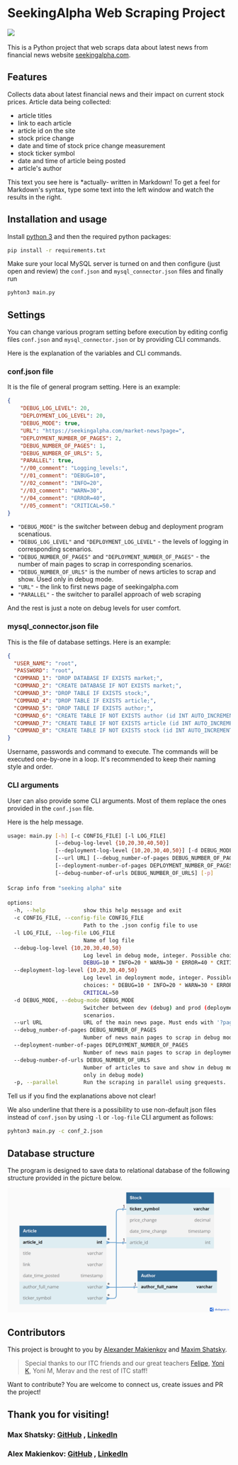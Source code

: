 # SeekingAlpha Web Scraping Project

![](https://assets.website-files.com/60623415e8fabe3c9c6f9280/6081fe0542a2037e6ecb4295_SA%20Logo%2020.4.21.png)

This is a Python project that web scraps data about latest news from financial
news website [seekingalpha.com].

## Features

Collects data about latest financial news and their impact
on current stock prices. Article data being collected:
- article titles
- link to each article
- article id on the site
- stock price change
- date and time of stock price change measurement
- stock ticker symbol
- date and time of article being posted
- article's author


This text you see here is *actually- written in Markdown! To get a feel
for Markdown's syntax, type some text into the left window and
watch the results in the right.

## Installation and usage

Install [python 3](https://www.python.org/downloads/) and
then the required python packages:

```sh
pip install -r requirements.txt
```

Make sure your local MySQL server is turned on and then configure
(just open and review) the `conf.json` and `mysql_connector.json`
files and finally run

```sh
pyhton3 main.py
```

## Settings

You can change various program setting before execution by editing
config files `conf.json` and `mysql_connector.json` or by providing
CLI commands.

Here is the explanation of the variables and CLI commands.

### conf.json file

It is the file of general program setting. Here is an example:

```json
{
    "DEBUG_LOG_LEVEL": 20,
    "DEPLOYMENT_LOG_LEVEL": 20,
    "DEBUG_MODE": true,
    "URL": "https://seekingalpha.com/market-news?page=",
    "DEPLOYMENT_NUMBER_OF_PAGES": 2,
    "DEBUG_NUMBER_OF_PAGES": 1,
    "DEBUG_NUMBER_OF_URLS": 5,
    "PARALLEL": true,
    "//00_comment": "Logging_levels:",
    "//01_comment": "DEBUG=10",
    "//02_comment": "INFO=20",
    "//03_comment": "WARN=30",
    "//04_comment": "ERROR=40",
    "//05_comment": "CRITICAL=50."
}
```

* `"DEBUG_MODE"` is the switcher between debug and deployment program scenatious.
* `"DEBUG_LOG_LEVEL"` and `"DEPLOYMENT_LOG_LEVEL"` - the levels
of logging in corresponding scenarios.
* `"DEBUG_NUMBER_OF_PAGES"` and `"DEPLOYMENT_NUMBER_OF_PAGES"` - the number
of main pages to scrap in corresponding scenarios.
* `"DEBUG_NUMBER_OF_URLS"` is the number of news articles to scrap and show.
Used only in debug mode.
* `"URL"` - the link to first news page of seekingalpha.com 
* `"PARALLEL"` - the switcher to parallel approach of web scraping

And the rest is just a note on debug levels for user comfort.

### mysql_connector.json file

This is the file of database settings. Here is an example:

```json
{
  "USER_NAME": "root",
  "PASSWORD": "root",
  "COMMAND_1": "DROP DATABASE IF EXISTS market;",
  "COMMAND_2": "CREATE DATABASE IF NOT EXISTS market;", 
  "COMMAND_3": "DROP TABLE IF EXISTS stock;",
  "COMMAND_4": "DROP TABLE IF EXISTS article;",
  "COMMAND_5": "DROP TABLE IF EXISTS author;",
  "COMMAND_6": "CREATE TABLE IF NOT EXISTS author (id INT AUTO_INCREMENT PRIMARY KEY, name VARCHAR(255));",
  "COMMAND_7": "CREATE TABLE IF NOT EXISTS article (id INT AUTO_INCREMENT PRIMARY KEY, title VARCHAR(1000), link VARCHAR(1000), datetime_posted DATETIME, author_id INT, FOREIGN KEY (author_id) REFERENCES author(id));",
  "COMMAND_8": "CREATE TABLE IF NOT EXISTS stock (id INT AUTO_INCREMENT PRIMARY KEY, ticker_symbol VARCHAR(50), price_change DECIMAL(10, 2), datetime_change DATETIME, article_id INT, FOREIGN KEY (article_id) REFERENCES article(id));"
}
```

Username, passwords and command to execute.
The commands will be executed one-by-one in a loop.
It's recommended to keep their naming style and order.

### CLI arguments

User can also provide some CLI arguments.
Most of them replace the ones provided in the `conf.json` file.

Here is the help message.

```sh
usage: main.py [-h] [-c CONFIG_FILE] [-l LOG_FILE]
               [--debug-log-level {10,20,30,40,50}]
               [--deployment-log-level {10,20,30,40,50}] [-d DEBUG_MODE]
               [--url URL] [--debug_number-of-pages DEBUG_NUMBER_OF_PAGES]
               [--deployment-number-of-pages DEPLOYMENT_NUMBER_OF_PAGES]
               [--debug-number-of-urls DEBUG_NUMBER_OF_URLS] [-p]

Scrap info from "seeking alpha" site

options:
  -h, --help            show this help message and exit
  -c CONFIG_FILE, --config-file CONFIG_FILE
                        Path to the .json config file to use
  -l LOG_FILE, --log-file LOG_FILE
                        Name of log file
  --debug-log-level {10,20,30,40,50}
                        Log level in debug mode, integer. Possible choices: *
                        DEBUG=10 * INFO=20 * WARN=30 * ERROR=40 * CRITICAL=50
  --deployment-log-level {10,20,30,40,50}
                        Log level in deployment mode, integer. Possible
                        choices: * DEBUG=10 * INFO=20 * WARN=30 * ERROR=40 *
                        CRITICAL=50
  -d DEBUG_MODE, --debug-mode DEBUG_MODE
                        Switcher between dev (debug) and prod (deployment)
                        scenarios.
  --url URL             URL of the main news page. Must ends with '?page='
  --debug_number-of-pages DEBUG_NUMBER_OF_PAGES
                        Number of news main pages to scrap in debug mode
  --deployment-number-of-pages DEPLOYMENT_NUMBER_OF_PAGES
                        Number of news main pages to scrap in deployment mode
  --debug-number-of-urls DEBUG_NUMBER_OF_URLS
                        Number of articles to save and show in debug mode(used
                        only in debug mode)
  -p, --parallel        Run the scraping in parallel using grequests.
```

Tell us if you find the explanations above not clear!

We also underline that there is a possibility to use non-default
json files instead of `conf.json` by using `-l` or `-log-file` CLI argument as follows:

```sh
pyhton3 main.py -c conf_2.json
```

## Database structure

The program is designed to save data to relational database of the following
structure provided in the picture below.

![alt text](ERD.png "ERD")

## Contributors

This project is brought to you
by [Alexander Makienkov][alexM_li] and [Maxim Shatsky][maxs_li].

> Special thanks to our ITC friends and our great teachers [Felipe][Felipe_gh],
> [Yoni K][YoniK_gh], Yoni M, Merav and the rest of ITC staff!
>

Want to contribute? You are welcome to connect us,
create issues and PR the project!

Thank you for visiting!
-----------------------

### Max Shatsky: [GitHub][maxs_gh] , [LinkedIn][maxs_li]

### Alex Makienkov: [GitHub][alexM_gh] , [LinkedIn][alexM_li]


[//]: # (reference links)

   [maxs_gh]: <https://github.com/maxshatsky>
   [maxs_li]: <https://www.linkedin.com/in/maxshatsky/>
   [alexM_gh]: <https://github.com/makienkov> 
   [alexM_li]: <https://www.linkedin.com/in/alexander-makienkov/>
   [git-repo-url]: <https://github.com/makienkov/ITC0223_project_1>
   [seekingalpha.com]: <https://seekingalpha.com/> 
   [YoniK_gh]: <https://github.com/yoni2k>
   [Felipe_gh]: <https://github.com/felipemalbergier>
